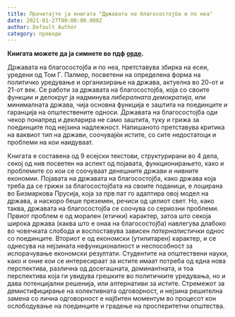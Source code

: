```yaml
---
title: Прочитајте ја книгата "Државата на благосостојба и по неа"
date: 2021-01-27T00:00:00.000Z
author: Default Author
category: преводи
---
```


**Книгата можете да ја симнете во пдф [овде](http://libertaniabackup.local/wp-content/uploads/2021/04/Drzavata-na-blagosostojba-Tom-G.-Palmer-Libertania.pdf).**

Државата на благосостојба и по неа, претставува збирка на есеи, уредени од Том Г. Палмер, посветени на опрeделeна форма на политичко уредување и организирање на држава, актуелнa во 20-от и 21-от век. Се работи за државата на благосостојба, која со своите функции и делокруг ја надминува _либералната демократија_, или минималната држава, чија основна функција е заштита на поединците и гаранција на општествените односи. Државата на благосостојба оди чекор понапред и декларира не само заштита, туку и грижа за поединците под нејзина надлежност. Напишаното претставува критика на ваквиот тип на држави, соочувајќи истите, со сите недостатоци и проблеми на кои наидуваат.

Книгата е составена од 9 есејски текстови, структурирани во 4 дела, секој од нив посветен на аспект од појавата, функционирањето, како и проблемите со кои се соочуваат денешните држави и нивните економии. Појавата на државата на благосостојба, како држава која треба да се грижи за благосостојбата на своите поданици, е лоцирана во Бизмаркова Прусија, која за прв пат го адаптира овој модел на држава, а наскоро беше преземен, речиси од целиот свет. Но, како таква, државата на благосостојба се соочува со сериозни проблеми. Првиот проблем е од морален (етички) карактер, затоа што секоја широка држава (каква што е онаа на благосостојба) навлегува длабоко во човечката слобода и воспоставува зависен _патерналистички_ однос со поединците. Вториот е од економски (утилитарен) карактер, и се однесува на нејзината нефункционалност и неспособност за испорачување економски резултати. Студентите на општествени науки, како и оние кои се интересираат за истите имаат потреба од една нова перспектива, различна од досегашната, доминантната, и тоа перспектива која ги увидува грешките во политичките уредувања, но и дава потенцијални решенија, или алтернативи за истите. Стремежот за демистифицирање на колективната одговорност, и нејзина решителна замена со лична одговорност е најбитен моментум во процесот кон ослободување на поединците и градење на просперитетни општества.
